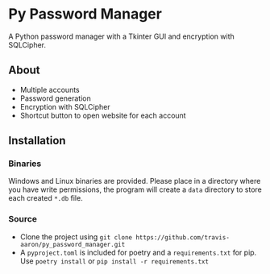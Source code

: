 # Py Password Manager
A Python password manager with a Tkinter GUI and encryption with SQLCipher.

## About

- Multiple accounts
- Password generation
- Encryption with SQLCipher
- Shortcut button to open website for each account


## Installation
### Binaries

Windows and Linux binaries are provided. Please place in a directory where you have write permissions, the program will create a `data` directory to store each created `*.db` file.

### Source

- Clone the project using  `git clone https://github.com/travis-aaron/py_password_manager.git`
- A `pyproject.toml` is included for poetry and a `requirements.txt` for pip. Use `poetry install` or `pip install -r requirements.txt`

